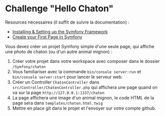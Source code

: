 # Challenge "Hello Chaton"

Resources nécessaires (il suffit de suivre la documentation) :

* [Installing & Setting up the Symfony Framework](https://symfony.com/doc/current/setup.html)
* [Create your First Page in Symfony](https://symfony.com/doc/current/page_creation.html)

Vous devez créer un projet Symfony simple d'une seule page, qui affiche une photo de chaton (ou d'un autre animal mignon) :

1. Créer votre projet dans votre workspace avec composer dans le dossier `/Symfony/chaton`
2. Vous familiariser avec la commande `bin/console server:run` et `bin/console server:start` pour lancer le serveur web.
3. Créer un Controller `ChatonController` dans `src/Controller/ChatonController.php` qui affichera une page quand on va sur la page `http://127.0.0.1:1337/chaton`
4. La page affichera une image d'un animal mignon, le code HTML de la page sera dans `templates/chaton.html.twig`
5. Mettre en place git dans le projet et l'envoyer sur votre compte github.